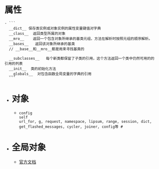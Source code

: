 # 属性
	- ```
	  __dict__ 保存类实例或对象实例的属性变量键值对字典
	  __class__  返回类型所属的对象
	  __mro__    返回一个包含对象所继承的基类元组，方法在解析时按照元组的顺序解析。
	  __bases__   返回该对象所继承的基类
	  // __base__和__mro__都是用来寻找基类的
	  
	  __subclasses__   每个新类都保留了子类的引用，这个方法返回一个类中仍然可用的的引用的列表
	  __init__  类的初始化方法
	  __globals__  对包含函数全局变量的字典的引用
	  ```
- # 对象
	- ```
	  config
	  self
	  url_for, g, request, namespace, lipsum, range, session, dict, get_flashed_messages, cycler, joiner, config等 #
	  ```
- # 全局对象
	- [官方文档](https://jinja.palletsprojects.com/en/3.1.x/templates/#builtin-globals)